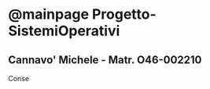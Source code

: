 @mainpage
Progetto-SistemiOperativi
=========================

Cannavo' Michele - Matr. O46-002210
-----------------------------------


Conse
